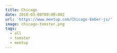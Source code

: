 ```yaml
---
title: Chicago
date: 2018-03-08T09:00:00Z
url: 'https://www.meetup.com/Chicago-Ember-js/'
image: chicago-tomster.png
tags:
  - all
  - tomster
  - meetup
---
```

